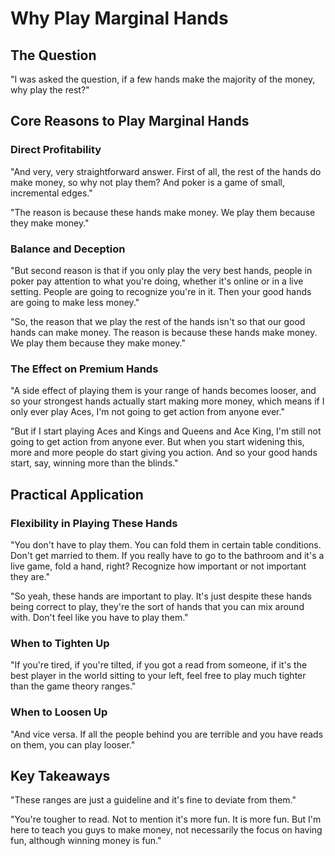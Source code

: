 # Why Play Marginal Hands

## The Question

"I was asked the question, if a few hands make the majority of the money, why play the rest?"

## Core Reasons to Play Marginal Hands

### Direct Profitability

"And very, very straightforward answer. First of all, the rest of the hands do make money, so why not play them? And poker is a game of small, incremental edges."

"The reason is because these hands make money. We play them because they make money."

### Balance and Deception

"But second reason is that if you only play the very best hands, people in poker pay attention to what you're doing, whether it's online or in a live setting. People are going to recognize you're in it. Then your good hands are going to make less money."

"So, the reason that we play the rest of the hands isn't so that our good hands can make money. The reason is because these hands make money. We play them because they make money."

### The Effect on Premium Hands

"A side effect of playing them is your range of hands becomes looser, and so your strongest hands actually start making more money, which means if I only ever play Aces, I'm not going to get action from anyone ever."

"But if I start playing Aces and Kings and Queens and Ace King, I'm still not going to get action from anyone ever. But when you start widening this, more and more people do start giving you action. And so your good hands start, say, winning more than the blinds."

## Practical Application

### Flexibility in Playing These Hands

"You don't have to play them. You can fold them in certain table conditions. Don't get married to them. If you really have to go to the bathroom and it's a live game, fold a hand, right? Recognize how important or not important they are."

"So yeah, these hands are important to play. It's just despite these hands being correct to play, they're the sort of hands that you can mix around with. Don't feel like you have to play them."

### When to Tighten Up

"If you're tired, if you're tilted, if you got a read from someone, if it's the best player in the world sitting to your left, feel free to play much tighter than the game theory ranges."

### When to Loosen Up

"And vice versa. If all the people behind you are terrible and you have reads on them, you can play looser."

## Key Takeaways

"These ranges are just a guideline and it's fine to deviate from them."

"You're tougher to read. Not to mention it's more fun. It is more fun. But I'm here to teach you guys to make money, not necessarily the focus on having fun, although winning money is fun."